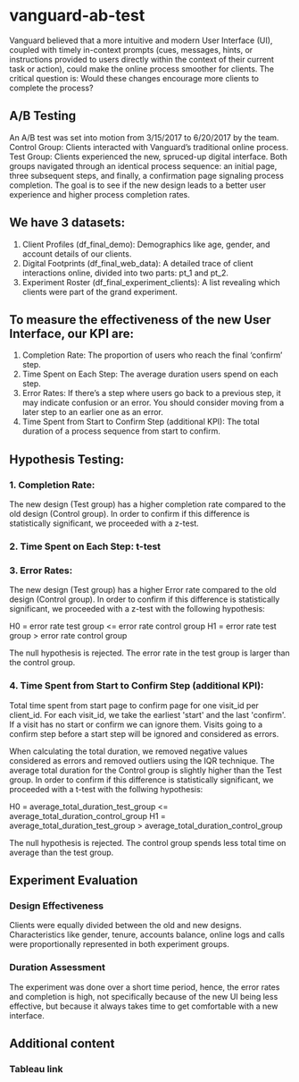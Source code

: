 # vanguard-ab-test

Vanguard believed that a more intuitive and modern User Interface (UI), coupled with timely in-context prompts (cues, messages, hints, or instructions provided to users directly within the context of their current task or action), could make the online process smoother for clients. The critical question is: Would these changes encourage more clients to complete the process?

## A/B Testing
An A/B test was set into motion from 3/15/2017 to 6/20/2017 by the team.
Control Group: Clients interacted with Vanguard’s traditional online process.
Test Group: Clients experienced the new, spruced-up digital interface.
Both groups navigated through an identical process sequence: an initial page, three subsequent steps, and finally, a confirmation page signaling process completion.
The goal is to see if the new design leads to a better user experience and higher process completion rates.

## We have 3 datasets:
1. Client Profiles (df_final_demo): Demographics like age, gender, and account details of our clients.
2. Digital Footprints (df_final_web_data): A detailed trace of client interactions online, divided into two parts: pt_1 and pt_2.
3. Experiment Roster (df_final_experiment_clients): A list revealing which clients were part of the grand experiment.

## To measure the effectiveness of the new User Interface, our KPI are: 
1. Completion Rate: The proportion of users who reach the final ‘confirm’ step.
2. Time Spent on Each Step: The average duration users spend on each step.
3. Error Rates: If there’s a step where users go back to a previous step, it may indicate confusion or an error. You should consider moving from a later step to an earlier one as an error.
4. Time Spent from Start to Confirm Step (additional KPI): The total duration of a process sequence from start to confirm.

## Hypothesis Testing:
### 1. Completion Rate: 
The new design (Test group) has a higher completion rate compared to the old design (Control group). In order to confirm if this difference is statistically significant, we proceeded with a z-test.

### 2. Time Spent on Each Step: t-test

### 3. Error Rates:
The new design (Test group) has a higher Error rate compared to the old design (Control group). In order to confirm if this difference is statistically significant, we proceeded with a z-test with the following hypothesis:

  H0 = error rate test group <= error rate control group
  H1 = error rate test group > error rate control group

The null hypothesis is rejected. The error rate in the test group is larger than the control group.

### 4. Time Spent from Start to Confirm Step (additional KPI):
Total time spent from start page to confirm page for one visit_id per client_id. 
For each visit_id, we take the earliest 'start' and the last 'confirm'. If a visit has no start or confirm we can ignore them.
Visits going to a confirm step before a start step will be ignored and considered as errors.

When calculating the total duration, we removed negative values considered as errors and removed outliers using the IQR technique.
The average total duration for the Control group is slightly higher than the Test group. In order to confirm if this difference is statistically significant, we proceeded with a t-test with the follwing hypothesis:

  H0 = average_total_duration_test_group <= average_total_duration_control_group
  H1 = average_total_duration_test_group > average_total_duration_control_group

The null hypothesis is rejected. The control group spends less total time on average than the test group.

## Experiment Evaluation

### Design Effectiveness
Clients were equally divided between the old and new designs. Characteristics like gender, tenure, accounts balance, online logs and calls were proportionally represented in both experiment groups.

### Duration Assessment
The experiment was done over a short time period, hence, the error rates and completion is high, not specifically because of the new UI being less effective, but because it always takes time to get comfortable with a new interface.

## Additional content

### Tableau link
